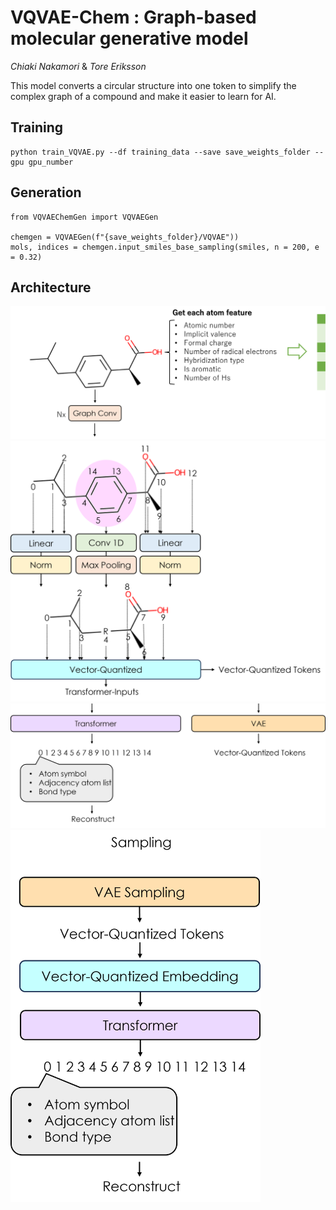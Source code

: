 # VQVAE-Chem : Graph-based molecular generative model

*Chiaki Nakamori* & *Tore Eriksson*

This model converts a circular structure into one token to simplify the complex graph of a compound and make it easier to learn for AI. 

## Training
```
python train_VQVAE.py --df training_data --save save_weights_folder --gpu gpu_number  
```

## Generation
```
from VQVAEChemGen import VQVAEGen

chemgen = VQVAEGen(f"{save_weights_folder}/VQVAE"))
mols, indices = chemgen.input_smiles_base_sampling(smiles, n = 200, e = 0.32)
```

## Architecture
<img src="VQVAE_Image/GraphConv.png" width=800>
<img src="VQVAE_Image/Vector-Quantized.png" width=720>
<img src="VQVAE_Image/Reconstruct.png" width=720>
<img src="VQVAE_Image/Sampling.png" width=400>
